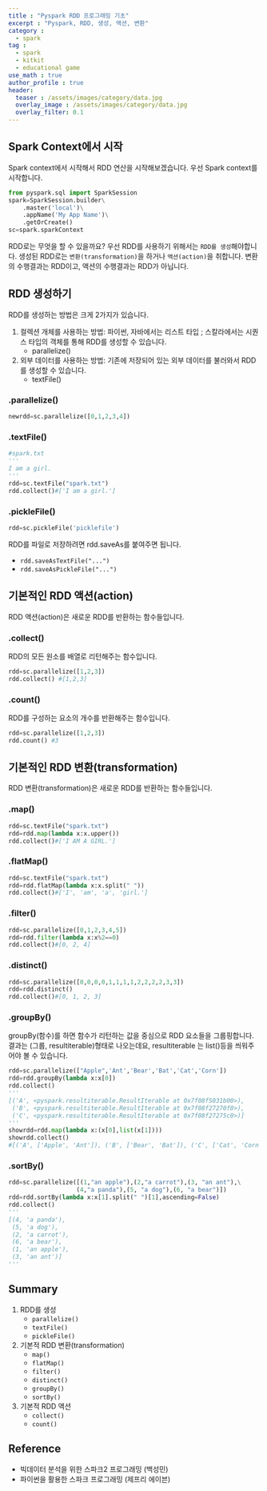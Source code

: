 ```yaml
---
title : "Pyspark RDD 프로그래밍 기초"
excerpt : "Pyspark, RDD, 생성, 액션, 변환"
category :
  - spark
tag :
  - spark
  - kitkit 
  - educational game
use_math : true
author_profile : true
header:
  teaser : /assets/images/category/data.jpg
  overlay_image : /assets/images/category/data.jpg
  overlay_filter: 0.1
---
```


## Spark Context에서 시작

Spark context에서 시작해서 RDD 연산을 시작해보겠습니다. 우선 Spark context를 시작합니다. 

```python
from pyspark.sql import SparkSession
spark=SparkSession.builder\
    .master('local')\
    .appName('My App Name')\
    .getOrCreate()
sc=spark.sparkContext
```

RDD로는 무엇을 할 수 있을까요? 우선 RDD를 사용하기 위해서는 `RDD를 생성`해야합니다. 생성된 RDD로는 `변환(transformation)`을 하거나 `액션(action)`을 취합니다. 변환의 수행결과는 RDD이고, 액션의 수행결과는 RDD가 아닙니다.

## RDD 생성하기

RDD를 생성하는 방법은 크게 2가지가 있습니다.

1. 컬렉션 개체를 사용하는 방법: 파이썬, 자바에서는 리스트 타입 ; 스칼라에서는 시퀀스 타입의 객체를 통해 RDD를 생성할 수 있습니다. 
    - parallelize()
2. 외부 데이터를 사용하는 방법: 기존에 저장되어 있는 외부 데이터를 불러와서 RDD를 생성할 수 있습니다.
    - textFile()

### .parallelize()

```python
newrdd=sc.parallelize([0,1,2,3,4])
```

### .textFile()

```python
#spark.txt
'''
I am a girl.
'''
rdd=sc.textFile("spark.txt")
rdd.collect()#['I am a girl.']
```

### .pickleFile()

```python
rdd=sc.pickleFile('picklefile')
```

RDD를 파일로 저장하려면 rdd.saveAs를 붙여주면 됩니다.

- `rdd.saveAsTextFile("...")`
- `rdd.saveAsPickleFile("...")`

## 기본적인 RDD 액션(action)

RDD 액션(action)은 새로운 RDD를 반환하는 함수들입니다. 

### .collect()

RDD의 모든 원소를 배열로 리턴해주는 함수입니다. 

```python
rdd=sc.parallelize([1,2,3])
rdd.collect() #[1,2,3]
```

### .count()

RDD를 구성하는 요소의 개수를 반환해주는 함수입니다.

```python
rdd=sc.parallelize([1,2,3])
rdd.count() #3
```

## 기본적인 RDD 변환(transformation)

RDD 변환(transformation)은 새로운 RDD를 반환하는 함수들입니다. 

### .map()

```python
rdd=sc.textFile("spark.txt")
rdd=rdd.map(lambda x:x.upper())
rdd.collect()#['I AM A GIRL.']
```

### .flatMap()

```python
rdd=sc.textFile("spark.txt")
rdd=rdd.flatMap(lambda x:x.split(" "))
rdd.collect()#['I', 'am', 'a', 'girl.']
```

### .filter()

```python
rdd=sc.parallelize([0,1,2,3,4,5])
rdd=rdd.filter(lambda x:x%2==0)
rdd.collect()#[0, 2, 4]
```

### .distinct()

```python
rdd=sc.parallelize([0,0,0,0,1,1,1,1,2,2,2,2,3,3])
rdd=rdd.distinct()
rdd.collect()#[0, 1, 2, 3]
```

### .groupBy()

groupBy(함수)를 하면 함수가 리턴하는 값을 중심으로 RDD 요소들을 그룹핑합니다. 결과는 (그룹, resultiterable)형태로 나오는데요, resultiterable 는 list()등을 씌워주어야 볼 수 있습니다. 

```python
rdd=sc.parallelize(["Apple",'Ant','Bear','Bat','Cat','Corn'])
rdd=rdd.groupBy(lambda x:x[0])
rdd.collect()
'''
[('A', <pyspark.resultiterable.ResultIterable at 0x7f08f5031b00>),
 ('B', <pyspark.resultiterable.ResultIterable at 0x7f08f27270f0>),
 ('C', <pyspark.resultiterable.ResultIterable at 0x7f08f27275c0>)]
'''
showrdd=rdd.map(lambda x:(x[0],list(x[1])))
showrdd.collect()
#[('A', ['Apple', 'Ant']), ('B', ['Bear', 'Bat']), ('C', ['Cat', 'Corn'])]
```

### .sortBy()

```python
rdd=sc.parallelize([(1,"an apple"),(2,"a carrot"),(3, "an ant"),\
                   (4,"a panda"),(5, "a dog"),(6, "a bear")])
rdd=rdd.sortBy(lambda x:x[1].split(" ")[1],ascending=False)
rdd.collect()
'''
[(4, 'a panda'),
 (5, 'a dog'),
 (2, 'a carrot'),
 (6, 'a bear'),
 (1, 'an apple'),
 (3, 'an ant')]
'''
```
## Summary

1. RDD를 생성
    - `parallelize()`
    - `textFile()`
    - `pickleFile()`
2. 기본적 RDD 변환(transformation)
    - `map()`
    - `flatMap()`
    - `filter()`
    - `distinct()`
    - `groupBy()`
    - `sortBy()`
3. 기본적 RDD 액션
    - `collect()`
    - `count()`

## Reference
- 빅데이터 분석을 위한 스파크2 프로그래밍 (백성민)
- 파이썬을 활용한 스파크 프로그래밍 (제프리 에이븐)